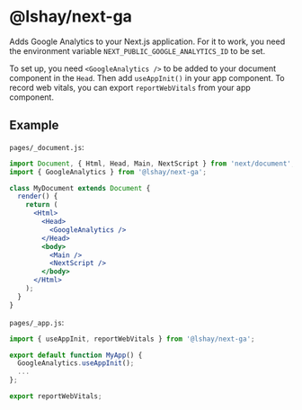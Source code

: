# @lshay/next-ga

Adds Google Analytics to your Next.js application. For it to work, you need the environment variable `NEXT_PUBLIC_GOOGLE_ANALYTICS_ID` to be set.

To set up, you need `<GoogleAnalytics />` to be added to your document component in the `Head`. Then add `useAppInit()` in your app component. To record web vitals, you can export `reportWebVitals` from your app component.

## Example

`pages/_document.js`:

```javascriptreact
import Document, { Html, Head, Main, NextScript } from 'next/document';
import { GoogleAnalytics } from '@lshay/next-ga';

class MyDocument extends Document {
  render() {
    return (
      <Html>
        <Head>
          <GoogleAnalytics />
        </Head>
        <body>
          <Main />
          <NextScript />
        </body>
      </Html>
    );
  }
}
```

`pages/_app.js`:

```javascriptreact
import { useAppInit, reportWebVitals } from '@lshay/next-ga';

export default function MyApp() {
  GoogleAnalytics.useAppInit();
  ...
};

export reportWebVitals;
```
